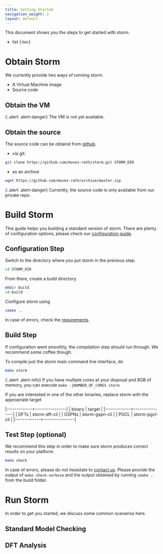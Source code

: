 ```yaml
---
title: Getting Started
navigation_weight: 2
layout: default
---
```


This document shows you the steps to get started with storm.

- list
{:toc}

# Obtain Storm

We currently provide two ways of running storm. 

- A Virtual Machine image 
- Source code

## Obtain the VM

{:.alert .alert-danger} 
The VM is not yet available.

## Obtain the source

The source code can be obtaind from [github](https://github.com/moves-rwth/storm).

- via git:
```bash
git clone https://github.com/moves-rwth/storm.git STORM_DIR
```
-  as an archive
```bash
wget https://github.com/moves-rwth/archive/master.zip
````

{:.alert .alert-danger} 
Currently, the source code is only available from our private repo.


# Build Storm

This guide helps you building a standard version of storm. There are plenty of configuration options, please check our [configuration guide](documentation/installation/configuration-guide.html).

## Configuration Step
Switch to the directory where you put storm in the previous step.

```bash
cd STORM_DIR
```

From there, create a build directory.

```bash
mkdir build
cd build
```

Configure storm using 

```bash
cmake ..
```


In case of errors, check the [requirements](documentation/installation/requirements.html).

## Build Step

If configuration went smoothly, the compilation step should run through. We recommend some coffee though.

To compile just the storm main command line interface, do

```bash
make storm
```

{:.alert .alert-info}
If you have multiple cores at your disposal and 8GB of memory, you can execute 
`make -jNUMBER_OF_CORES storm`

If you are interested in one of the other binaries, replace storm with the appropriate target

|-------------+----------------|
| binary      | target         |
|-------------+----------------|
| DFTs        | storm-dft-cli  |
| GSPNs       | storm-gspn-cli |
| PGCL        | storm-pgcl-cli |
|-------------+----------------| 


## Test Step (optional)

We recommend this step in order to make sure storm produces correct results on your platform.

```bash
make check
```

In case of errors, please do not hesistate to [contact us](about.html#people-behind-storm). Please provide the output of ```make check-verbose``` and the output obtained by running ```cmake .. ``` from the build folder.


# Run Storm

In order to get you started, we discuss some common scenarios here.

## Standard Model Checking



## DFT Analysis




